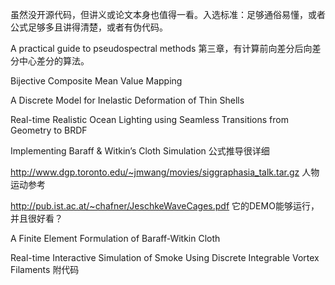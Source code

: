 虽然没开源代码，但讲义或论文本身也值得一看。入选标准：足够通俗易懂，或者公式足够多且讲得清楚，或者有伪代码。

A practical guide to pseudospectral methods 第三章，有计算前向差分后向差分中心差分的算法。

Bijective Composite Mean Value Mapping

A Discrete Model for Inelastic Deformation of Thin Shells

Real-time Realistic Ocean Lighting
using Seamless Transitions from Geometry to BRDF  

Implementing Baraff & Witkin’s Cloth Simulation   公式推导很详细

http://www.dgp.toronto.edu/~jmwang/movies/siggraphasia_talk.tar.gz 人物运动参考

http://pub.ist.ac.at/~chafner/JeschkeWaveCages.pdf 它的DEMO能够运行，并且很好看？

A Finite Element Formulation of Baraff-Witkin Cloth  

Real-time Interactive Simulation of Smoke Using Discrete Integrable Vortex
Filaments   附代码